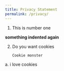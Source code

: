 ```yaml
---
title: Privacy Statement
permalink: /privacy/
---
```

1. This is number one

**something indented again**

2. Do you want cookies

	 ```
	 Cookie monster 
	 ```

a. i love cookies